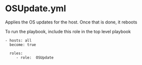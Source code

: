 # OSUpdate.yml

Applies the OS updates for the host.  Once that is done, it reboots

To run the playbook, include this role in the top level playbook

```
- hosts: all
  become: true

  roles:
     - role:  OSUpdate

```
